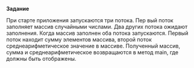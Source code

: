 **Задание**

При старте приложения запускаются три потока. Пер вый поток заполняет массив
случайными числами. Два других потока ожидают заполнения. Когда массив
заполнен оба потока запускаются. Первый поток находит сумму элементов массива,
второй поток среднеарифметическое значение в массиве. Полученный массив, сумма
и среднеарифметическое возвращаются в метод main, где должны
быть отображены.